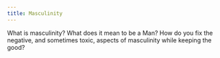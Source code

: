 ```yaml
---
title: Masculinity
---
```


What is masculinity? What does it mean to be a Man? How do you fix the negative, and sometimes toxic, aspects of masculinity while keeping the good?